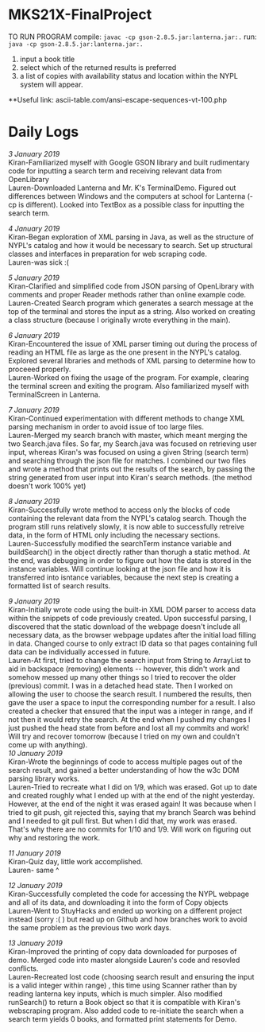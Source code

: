 # MKS21X-FinalProject
TO RUN PROGRAM
compile: `javac -cp gson-2.8.5.jar:lanterna.jar:.`
run: `java -cp gson-2.8.5.jar:lanterna.jar:.`
1. input a book title
2. select which of the returned results is preferred
3. a list of copies with availability status and location within the NYPL system will appear.

**Useful link: ascii-table.com/ansi-escape-sequences-vt-100.php

# Daily Logs
*3 January 2019*\
Kiran-Familiarized myself with Google GSON library and built rudimentary code for inputting a search term and receiving relevant data from OpenLibrary\
Lauren-Downloaded Lanterna and Mr. K's TerminalDemo. Figured out differences between Windows and the computers at school for Lanterna (-cp is different). Looked into TextBox as a possible class for inputting the search term.

*4 January 2019*\
Kiran-Began exploration of XML parsing in Java, as well as the structure of NYPL's catalog and how it would be necessary to search. Set up structural classes and interfaces in preparation for web scraping code.\
Lauren-was sick :( 

*5 January 2019*\
Kiran-Clarified and simplified code from JSON parsing of OpenLibrary with comments and proper Reader methods rather than online example code.\
Lauren-Created Search program which generates a search message at the top of the terminal and stores the input as a string. Also worked on creating a class structure (because I originally wrote everything in the main). 

*6 January 2019*\
Kiran-Encountered the issue of XML parser timing out during the process of reading an HTML file as large as the one present in the NYPL's catalog. Explored several libraries and methods of XML parsing to determine how to proceeed properly.\
Lauren-Worked on fixing the usage of the program. For example, clearing the terminal screen and exiting the program. Also familiarized myself with TerminalScreen in Lanterna.

*7 January 2019*\
Kiran-Continued experimentation with different methods to change XML parsing mechanism in order to avoid issue of too large files.\
Lauren-Merged my search branch with master, which meant merging the two Search.java files. So far, my Search.java was focused on retrieving user input, whereas Kiran's was focused on using a given String (search term) and searching through the json file for matches. I combined our two files and wrote a method that prints out the results of the search, by passing the string generated from user input into Kiran's search methods. (the method doesn't work 100% yet)

*8 January 2019*\
Kiran-Successfully wrote method to access only the blocks of code containing the relevant data from the NYPL's catalog search. Though the program still runs relatively slowly, it is now able to successfully retreive data, in the form of HTML only including the necessary sections.\
Lauren-Successfully modified the searchTerm instance variable and buildSearch() in the object directly rather than thorugh a static method. At the end, was debugging in order to figure out how the data is stored in the instance variables. Will continue looking at the json file and how it is transferred into isntance variables, because the next step is creating a formatted list of search results.

*9 January 2019*\
Kiran-Initially wrote code using the built-in XML DOM parser to access data within the snippets of code previously created. Upon successful parsing, I discovered that the static download of the webpage doesn't include all necessary data, as the browser webpage updates after the initial load filling in data. Changed course to only extract ID data so that pages containing full data can be individually accessed in future.\
Lauren-At first, tried to change the search input from String to ArrayList<Character> to aid in backspace (removing) elements -- however, this didn't work and somehow messed up many other things so I tried to recover the older (previous) commit. I was in a detached head state. Then I worked on allowing the user to choose the search result. I numbered the results, then gave the user a space to input the corresponding number for a result. I also created a checker that ensured that the input was a integer in range, and if not then it would retry the search. At the end when I pushed my changes I just pushed the head state from before and lost all my commits and work! Will try and recover tomorrow (because I tried on my own and couldn't come up with anything).\
*10 January 2019*\
Kiran-Wrote the beginnings of code to access multiple pages out of the search result, and gained a better understanding of how the w3c DOM parsing library works.\
Lauren-Tried to recreate what I did on 1/9, which was erased. Got up to date and created roughly what I ended up with at the end of the night yesterday. However, at the end of the night it was erased again! It was because when I tried to git push, git rejected this, saying that my branch Search was behind and I needed to git pull first. But when I did that, my work was erased. That's why there are no commits for 1/10 and 1/9. Will work on figuring out why and restoring the work.

*11 January 2019*\
Kiran-Quiz day, little work accomplished.\
Lauren- same ^

*12 January 2019*\
Kiran-Successfully completed the code for accessing the NYPL webpage and all of its data, and downloading it into the form of Copy objects\
Lauren-Went to StuyHacks and ended up working on a different project instead (sorry :( ) but read up on Github and how branches work to avoid the same problem as the previous two work days.

*13 January 2019*\
Kiran-Improved the printing of copy data downloaded for purposes of demo. Merged code into master alongside Lauren's code and resovled conflicts.\
Lauren-Recreated lost code (choosing search result and ensuring the input is a valid integer within range) , this time using Scanner rather than by reading lanterna key inputs, which is much simpler. Also modified runSearch() to return a Book object so that it is compatible with Kiran's webscraping program. Also added code to re-initiate the search when a search term yields 0 books, and formatted print statements for Demo.
